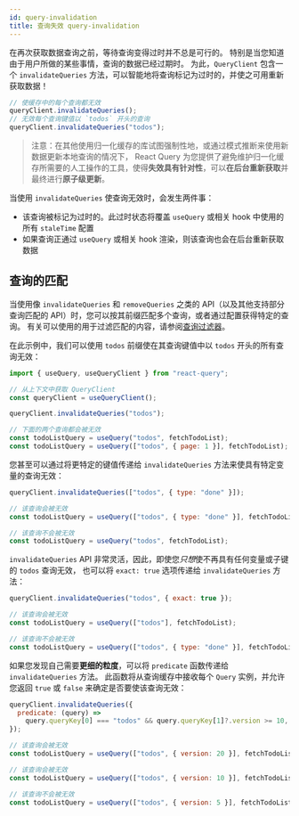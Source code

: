 ```yaml
---
id: query-invalidation
title: 查询失效 query-invalidation
---
```


在再次获取数据查询之前，等待查询变得过时并不总是可行的。
特别是当您知道由于用户所做的某些事情，查询的数据已经过期时。
为此，`QueryClient` 包含一个 `invalidateQueries` 方法，可以智能地将查询标记为过时的，并使之可用重新获取数据！

```js
// 使缓存中的每个查询都无效
queryClient.invalidateQueries();
// 无效每个查询键值以 `todos` 开头的查询
queryClient.invalidateQueries("todos");
```

> 注意：在其他使用归一化缓存的库试图强制性地，或通过模式推断来使用新数据更新本地查询的情况下，
> React Query 为您提供了避免维护归一化缓存所需要的人工操作的工具，使得**失效具有针对性**，可以**在后台重新获取**并最终进行**原子级更新**。

当使用 `invalidateQueries` 使查询无效时，会发生两件事：

- 该查询被标记为过时的。此过时状态将覆盖 `useQuery` 或相关 hook 中使用的所有 `staleTime` 配置
- 如果查询正通过 `useQuery` 或相关 hook 渲染，则该查询也会在后台重新获取数据

## 查询的匹配

当使用像 `invalidateQueries` 和 `removeQueries` 之类的 API（以及其他支持部分查询匹配的 API）时，您可以按其前缀匹配多个查询，或者通过配置获得特定的查询。
有关可以使用的用于过滤匹配的内容，请参阅[查询过滤器](./filters#查询过滤器)。

在此示例中，我们可以使用 `todos` 前缀使在其查询键值中以 `todos` 开头的所有查询无效：

```js
import { useQuery, useQueryClient } from "react-query";

// 从上下文中获取 QueryClient
const queryClient = useQueryClient();

queryClient.invalidateQueries("todos");

// 下面的两个查询都会被无效
const todoListQuery = useQuery("todos", fetchTodoList);
const todoListQuery = useQuery(["todos", { page: 1 }], fetchTodoList);
```

您甚至可以通过将更特定的键值传递给 `invalidateQueries` 方法来使具有特定变量的查询无效：

```js
queryClient.invalidateQueries(["todos", { type: "done" }]);

// 该查询会被无效
const todoListQuery = useQuery(["todos", { type: "done" }], fetchTodoList);

// 该查询不会被无效
const todoListQuery = useQuery("todos", fetchTodoList);
```

`invalidateQueries` API 非常灵活，因此，即使您*只想*使不再具有任何变量或子键的 `todos` 查询无效，
也可以将 `exact: true` 选项传递给 `invalidateQueries` 方法：

```js
queryClient.invalidateQueries("todos", { exact: true });

// 该查询会被无效
const todoListQuery = useQuery(["todos"], fetchTodoList);

// 该查询不会被无效
const todoListQuery = useQuery(["todos", { type: "done" }], fetchTodoList);
```

如果您发现自己需要**更细的粒度**，可以将 `predicate` 函数传递给 `invalidateQueries` 方法。
此函数将从查询缓存中接收每个 `Query` 实例，并允许您返回 `true` 或 `false` 来确定是否要使该查询无效：

```js
queryClient.invalidateQueries({
  predicate: (query) =>
    query.queryKey[0] === "todos" && query.queryKey[1]?.version >= 10,
});

// 该查询会被无效
const todoListQuery = useQuery(["todos", { version: 20 }], fetchTodoList);

// 该查询会被无效
const todoListQuery = useQuery(["todos", { version: 10 }], fetchTodoList);

// 该查询不会被无效
const todoListQuery = useQuery(["todos", { version: 5 }], fetchTodoList);
```
